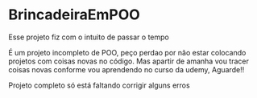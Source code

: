 # BrincadeiraEmPOO
Esse projeto fiz com o intuito de passar o tempo

É um projeto incompleto de POO, peço perdao por não estar colocando projetos com coisas novas no código.
  Mas apartir de amanha vou tracer coisas novas conforme vou aprendendo no curso da udemy, Aguarde!!
  
  Projeto completo só está faltando corrigir alguns erros 
